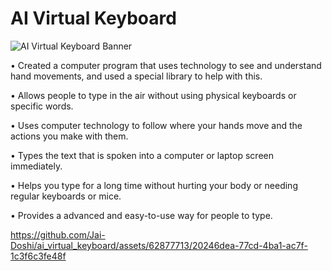 # AI Virtual Keyboard

![AI Virtual Keyboard Banner](https://github.com/Jai-Doshi/ai_virtual_keyboard/assets/62877713/f2f82799-bfea-408a-99a0-0431d2993c32)

•	Created a computer program that uses technology to see and understand hand movements, and used a special library to help with this.

•	Allows people to type in the air without using physical keyboards or specific words.

•	Uses computer technology to follow where your hands move and the actions you make with them.

•	Types the text that is spoken into a computer or laptop screen immediately.

•	Helps you type for a long time without hurting your body or needing regular keyboards or mice.

•	Provides a advanced and easy-to-use way for people to type.


https://github.com/Jai-Doshi/ai_virtual_keyboard/assets/62877713/20246dea-77cd-4ba1-ac7f-1c3f6c3fe48f
